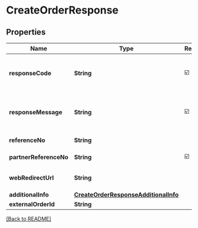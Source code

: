 # CreateOrderResponse
## Properties

| Name | Type | Required | Description |
| ------------- | ------------- | ------------- | ------------- |
| **responseCode** | **String** | ☑️ | Response code. Refer to https://dashboard.dana.id/api-docs/read/243#paymentgatewayprod-paymentRedirect-ResponseCodeandMessage |
| **responseMessage** | **String** | ☑️ | Response message. Refer to https://dashboard.dana.id/api-docs/read/243#paymentgatewayprod-paymentRedirect-ResponseCodeandMessage |
| **referenceNo** | **String** |  | Transaction identifier on DANA system. Present if successfully processed |
| **partnerReferenceNo** | **String** | ☑️ | Transaction identifier on partner system |
| **webRedirectUrl** | **String** |  | Checkout URLs. Present if successfully processed and payment method is not OVO/Virtual Account/QRIS |
| **additionalInfo** | [**CreateOrderResponseAdditionalInfo**](CreateOrderResponseAdditionalInfo.md) |  | Additional information |
| **externalOrderId** | **String** |  | External order identifier |

[[Back to README]](../../../../README.md)
